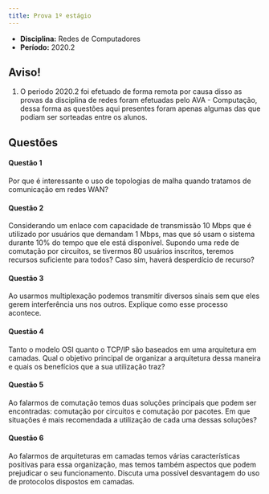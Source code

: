 ```yaml
---
title: Prova 1º estágio
---
```


- **Disciplina:** Redes de Computadores
- **Período:** 2020.2

## Aviso!

1. O periodo 2020.2 foi efetuado de forma remota por causa disso as provas da disciplina de redes foram efetuadas pelo AVA - Computação, dessa forma as questões aqui presentes foram apenas algumas das que podiam ser sorteadas entre os alunos.


## Questões

#### Questão 1 

Por que é interessante o uso de topologias de malha quando tratamos de comunicação em redes WAN?

#### Questão 2 

Considerando um enlace com capacidade de transmissão 10 Mbps que é utilizado por usuários que demandam 1 Mbps, mas que só usam o sistema durante 10% do tempo que ele está disponível. Supondo uma rede de comutação por circuitos, se tivermos 80 usuários inscritos, teremos recursos suficiente para todos? Caso sim, haverá desperdício de recurso?

#### Questão 3

Ao usarmos multiplexação podemos transmitir diversos sinais sem que eles gerem interferência uns nos outros. Explique como esse processo acontece.

#### Questão 4

Tanto o modelo OSI quanto o TCP/IP são baseados em uma arquitetura em camadas. Qual o objetivo principal de organizar a arquitetura dessa maneira e quais os benefícios que a sua utilização traz?

#### Questão 5

Ao falarmos de comutação temos duas soluções principais que podem ser encontradas: comutação por circuitos e comutação por pacotes. Em que situações é mais recomendada a utilização de cada uma dessas soluções?

#### Questão 6

Ao falarmos de arquiteturas em camadas temos várias características positivas para essa organização, mas temos também aspectos que podem prejudicar o seu funcionamento. Discuta uma possível desvantagem do uso de protocolos dispostos em camadas.
